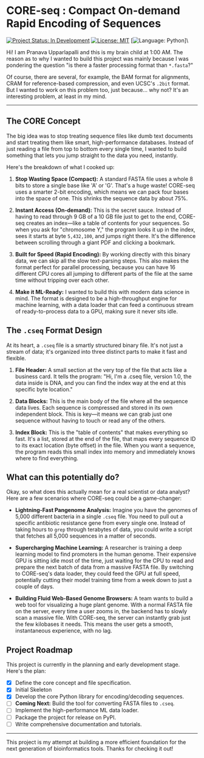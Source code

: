 # CORE-seq : Compact On-demand Rapid Encoding of Sequences

[![Project Status: In Development](https://img.shields.io/badge/status-in_development-orange.svg)](https://github.com/pranavaupparlapalli/CORE-seq)
[![License: MIT](https://img.shields.io/badge/License-MIT-blue.svg)](https://opensource.org/licenses/MIT)
[![Language: Python](https://img.shields.io/badge/Python-FFD43B?style=for-the-badge&logo=python&logoColor=blue)]\


Hi! I am Pranava Upparlapalli and this is my brain child at 1:00 AM. The reason as to why I wanted to build this project was mainly because I was pondering the question "is there a faster processing format than `*.fasta`?"

Of course, there are several, for example, the BAM format for alignments, CRAM for reference-based compression, and even UCSC's `.2bit` format. But I wanted to work on this problem too, just because... why not? It's an interesting problem, at least in my mind.

---

## The CORE Concept

The big idea was to stop treating sequence files like dumb text documents and start treating them like smart, high-performance databases. Instead of just reading a file from top to bottom every single time, I wanted to build something that lets you jump straight to the data you need, instantly.

Here's the breakdown of what I cooked up:

1.  **Stop Wasting Space (Compact):** A standard FASTA file uses a whole 8 bits to store a single base like 'A' or 'G'. That's a huge waste! CORE-seq uses a smarter 2-bit encoding, which means we can pack four bases into the space of one. This shrinks the sequence data by about 75%.

2.  **Instant Access (On-demand):** This is the secret sauce. Instead of having to read through 9 GB of a 10 GB file just to get to the end, CORE-seq creates an index—like a table of contents for your sequences. So when you ask for "chromosome Y," the program looks it up in the index, sees it starts at byte `5,432,100`, and jumps right there. It's the difference between scrolling through a giant PDF and clicking a bookmark.

3.  **Built for Speed (Rapid Encoding):** By working directly with this binary data, we can skip all the slow text-parsing steps. This also makes the format perfect for parallel processing, because you can have 16 different CPU cores all jumping to different parts of the file at the same time without tripping over each other.

4.  **Make it ML-Ready:** I wanted to build this with modern data science in mind. The format is designed to be a high-throughput engine for machine learning, with a data loader that can feed a continuous stream of ready-to-process data to a GPU, making sure it never sits idle.

## The `.cseq` Format Design

At its heart, a `.cseq` file is a smartly structured binary file. It's not just a stream of data; it's organized into three distinct parts to make it fast and flexible.



1.  **File Header:** A small section at the very top of the file that acts like a business card. It tells the program: "Hi, I'm a .cseq file, version 1.0, the data inside is DNA, and you can find the index way at the end at this specific byte location."

2.  **Data Blocks:** This is the main body of the file where all the sequence data lives. Each sequence is compressed and stored in its own independent block. This is key—it means we can grab just one sequence without having to touch or read any of the others.

3.  **Index Block:** This is the "table of contents" that makes everything so fast. It's a list, stored at the end of the file, that maps every sequence ID to its exact location (byte offset) in the file. When you want a sequence, the program reads this small index into memory and immediately knows where to find everything.

## What can this potentially do?

Okay, so what does this actually mean for a real scientist or data analyst? Here are a few scenarios where CORE-seq could be a game-changer:

* **Lightning-Fast Pangenome Analysis:** Imagine you have the genomes of 5,000 different bacteria in a single `.cseq` file. You need to pull out a specific antibiotic resistance gene from every single one. Instead of taking hours to `grep` through terabytes of data, you could write a script that fetches all 5,000 sequences in a matter of seconds.

* **Supercharging Machine Learning:** A researcher is training a deep learning model to find promoters in the human genome. Their expensive GPU is sitting idle most of the time, just waiting for the CPU to read and prepare the next batch of data from a massive FASTA file. By switching to CORE-seq's data loader, they could feed the GPU at full speed, potentially cutting their model training time from a week down to just a couple of days.

* **Building Fluid Web-Based Genome Browsers:** A team wants to build a web tool for visualizing a huge plant genome. With a normal FASTA file on the server, every time a user zooms in, the backend has to slowly scan a massive file. With CORE-seq, the server can instantly grab just the few kilobases it needs. This means the user gets a smooth, instantaneous experience, with no lag.

## Project Roadmap

This project is currently in the planning and early development stage. Here's the plan:

-   [x] Define the core concept and file specification.
-   [x] Initial Skeleton
-   [x] Develop the core Python library for encoding/decoding sequences.
-   [ ] **Coming Next:** Build the tool for converting FASTA files to `.cseq`.
-   [ ] Implement the high-performance ML data loader.
-   [ ] Package the project for release on PyPI.
-   [ ] Write comprehensive documentation and tutorials.

---

This project is my attempt at building a more efficient foundation for the next generation of bioinformatics tools. Thanks for checking it out!
